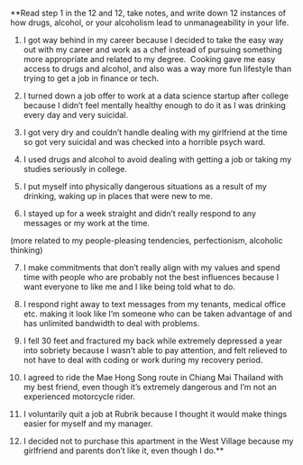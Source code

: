 **Read step 1 in the 12 and 12, take notes, and write down 12 instances of how drugs, alcohol, or your alcoholism lead to unmanageability in your life.  

  

1. I got way behind in my career because I decided to take the easy way out with my career and work as a chef instead of pursuing something more appropriate and related to my degree.  Cooking gave me easy access to drugs and alcohol, and also was a way more fun lifestyle than trying to get a job in finance or tech.  
    
2. I turned down a job offer to work at a data science startup after college because I didn’t feel mentally healthy enough to do it as I was drinking every day and very suicidal.  
    
3. I got very dry and couldn’t handle dealing with my girlfriend at the time so got very suicidal and was checked into a horrible psych ward.  
    
4. I used drugs and alcohol to avoid dealing with getting a job or taking my studies seriously in college.  
    
5. I put myself into physically dangerous situations as a result of my drinking, waking up in places that were new to me.  
    
6. I stayed up for a week straight and didn’t really respond to any messages or my work at the time.  
    

  

(more related to my people-pleasing tendencies, perfectionism, alcoholic thinking)

  

7. I make commitments that don’t really align with my values and spend time with people who are probably not the best influences because I want everyone to like me and I like being told what to do.  
    
8. I respond right away to text messages from my tenants, medical office etc. making it look like I’m someone who can be taken advantage of and has unlimited bandwidth to deal with problems.  
    
9. I fell 30 feet and fractured my back while extremely depressed a year into sobriety because I wasn’t able to pay attention, and felt relieved to not have to deal with coding or work during my recovery period.  
    
10. I agreed to ride the Mae Hong Song route in Chiang Mai Thailand with my best friend, even though it’s extremely dangerous and I’m not an experienced motorcycle rider.  
    
11. I voluntarily quit a job at Rubrik because I thought it would make things easier for myself and my manager.  
    
12. I decided not to purchase this apartment in the West Village because my girlfriend and parents don’t like it, even though I do.**